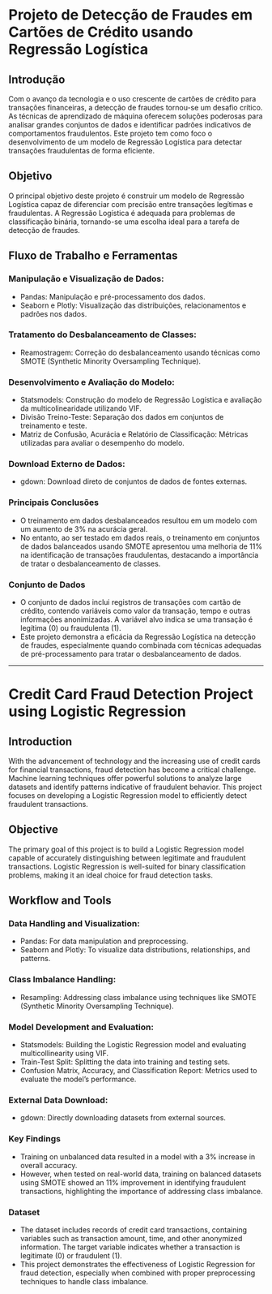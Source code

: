 # Projeto de Detecção de Fraudes em Cartões de Crédito usando Regressão Logística

## Introdução
Com o avanço da tecnologia e o uso crescente de cartões de crédito para transações financeiras, a detecção de fraudes tornou-se um desafio crítico.
As técnicas de aprendizado de máquina oferecem soluções poderosas para analisar grandes conjuntos de dados e identificar padrões indicativos de comportamentos fraudulentos. 
Este projeto tem como foco o desenvolvimento de um modelo de Regressão Logística para detectar transações fraudulentas de forma eficiente.

## Objetivo
O principal objetivo deste projeto é construir um modelo de Regressão Logística capaz de diferenciar com precisão entre transações legítimas e fraudulentas.
A Regressão Logística é adequada para problemas de classificação binária, tornando-se uma escolha ideal para a tarefa de detecção de fraudes.

## Fluxo de Trabalho e Ferramentas

  ### Manipulação e Visualização de Dados:
  * Pandas: Manipulação e pré-processamento dos dados.
  * Seaborn e Plotly: Visualização das distribuições, relacionamentos e padrões nos dados.
  
  ### Tratamento do Desbalanceamento de Classes:
   * Reamostragem: Correção do desbalanceamento usando técnicas como SMOTE (Synthetic Minority Oversampling Technique).
  
  ### Desenvolvimento e Avaliação do Modelo:
  * Statsmodels: Construção do modelo de Regressão Logística e avaliação da multicolinearidade utilizando VIF.
  * Divisão Treino-Teste: Separação dos dados em conjuntos de treinamento e teste.
  * Matriz de Confusão, Acurácia e Relatório de Classificação: Métricas utilizadas para avaliar o desempenho do modelo.
  
  ### Download Externo de Dados:
  * gdown: Download direto de conjuntos de dados de fontes externas.

  ### Principais Conclusões
  * O treinamento em dados desbalanceados resultou em um modelo com um aumento de 3% na acurácia geral.
  * No entanto, ao ser testado em dados reais, o treinamento em conjuntos de dados balanceados usando SMOTE apresentou uma melhoria de 11% na identificação de transações fraudulentas, destacando a importância de tratar o desbalanceamento de classes.


  ### Conjunto de Dados
  * O conjunto de dados inclui registros de transações com cartão de crédito, contendo variáveis como valor da transação, tempo e outras informações anonimizadas. A variável alvo indica se uma transação é legítima (0) ou fraudulenta (1).
  * Este projeto demonstra a eficácia da Regressão Logística na detecção de fraudes, especialmente quando combinada com técnicas adequadas de pré-processamento para tratar o desbalanceamento de dados.


-------------------------------------------------------------------------------------------------------------------------------------------------------------------------------------------------------------------------------------------------------------------



# Credit Card Fraud Detection Project using Logistic Regression

## Introduction
With the advancement of technology and the increasing use of credit cards for financial transactions, fraud detection has become a critical challenge.
Machine learning techniques offer powerful solutions to analyze large datasets and identify patterns indicative of fraudulent behavior.
This project focuses on developing a Logistic Regression model to efficiently detect fraudulent transactions.

## Objective
The primary goal of this project is to build a Logistic Regression model capable of accurately distinguishing between legitimate and fraudulent transactions.
Logistic Regression is well-suited for binary classification problems, making it an ideal choice for fraud detection tasks.

## Workflow and Tools

  ### Data Handling and Visualization:
  * Pandas: For data manipulation and preprocessing.
  * Seaborn and Plotly: To visualize data distributions, relationships, and patterns.
  
  ### Class Imbalance Handling:
  * Resampling: Addressing class imbalance using techniques like SMOTE (Synthetic Minority Oversampling Technique).
  
  ### Model Development and Evaluation:
  * Statsmodels: Building the Logistic Regression model and evaluating multicollinearity using VIF.
  * Train-Test Split: Splitting the data into training and testing sets.
  * Confusion Matrix, Accuracy, and Classification Report: Metrics used to evaluate the model’s performance.
  
  ### External Data Download:
  * gdown: Directly downloading datasets from external sources.

    
  ### Key Findings
  * Training on unbalanced data resulted in a model with a 3% increase in overall accuracy.
  * However, when tested on real-world data, training on balanced datasets using SMOTE showed an 11% improvement in identifying fraudulent transactions, highlighting the importance of addressing class imbalance.

  ### Dataset
  * The dataset includes records of credit card transactions, containing variables such as transaction amount, time, and other anonymized information. The target variable indicates whether a transaction is legitimate (0) or fraudulent (1).
  * This project demonstrates the effectiveness of Logistic Regression for fraud detection, especially when combined with proper preprocessing techniques to handle class imbalance.
